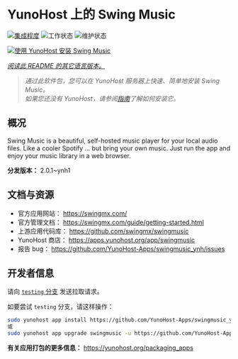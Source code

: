 <!--
注意：此 README 由 <https://github.com/YunoHost/apps/tree/master/tools/readme_generator> 自动生成
请勿手动编辑。
-->

# YunoHost 上的 Swing Music

[![集成程度](https://apps.yunohost.org/badge/integration/swingmusic)](https://ci-apps.yunohost.org/ci/apps/swingmusic/)
![工作状态](https://apps.yunohost.org/badge/state/swingmusic)
![维护状态](https://apps.yunohost.org/badge/maintained/swingmusic)

[![使用 YunoHost 安装 Swing Music](https://install-app.yunohost.org/install-with-yunohost.svg)](https://install-app.yunohost.org/?app=swingmusic)

*[阅读此 README 的其它语言版本。](./ALL_README.md)*

> *通过此软件包，您可以在 YunoHost 服务器上快速、简单地安装 Swing Music。*  
> *如果您还没有 YunoHost，请参阅[指南](https://yunohost.org/install)了解如何安装它。*

## 概况

Swing Music is a beautiful, self-hosted music player for your local audio files. Like a cooler Spotify ... but bring your own music. Just run the app and enjoy your music library in a web browser.


**分发版本：** 2.0.1~ynh1
## 文档与资源

- 官方应用网站： <https://swingmx.com/>
- 官方管理文档： <https://swingmx.com/guide/getting-started.html>
- 上游应用代码库： <https://github.com/swingmx/swingmusic>
- YunoHost 商店： <https://apps.yunohost.org/app/swingmusic>
- 报告 bug： <https://github.com/YunoHost-Apps/swingmusic_ynh/issues>

## 开发者信息

请向 [`testing` 分支](https://github.com/YunoHost-Apps/swingmusic_ynh/tree/testing) 发送拉取请求。

如要尝试 `testing` 分支，请这样操作：

```bash
sudo yunohost app install https://github.com/YunoHost-Apps/swingmusic_ynh/tree/testing --debug
或
sudo yunohost app upgrade swingmusic -u https://github.com/YunoHost-Apps/swingmusic_ynh/tree/testing --debug
```

**有关应用打包的更多信息：** <https://yunohost.org/packaging_apps>

